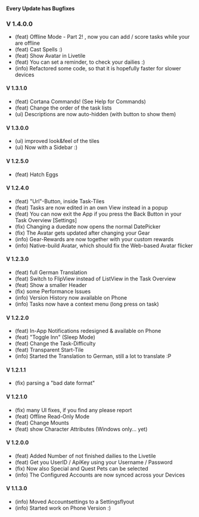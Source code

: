 #### Every Update has Bugfixes

### V 1.4.0.0
- (feat) Offline Mode - Part 2! , now you can add / score tasks while your are offline
- (feat) Cast Spells :)
- (feat) Show Avatar in Livetile
- (feat) You can set a reminder, to check your dailies :)
- (info) Refactored some code, so that it is hopefully faster for slower devices


#### V 1.3.1.0
- (feat) Cortana Commands! (See Help for Commands)
- (feat) Change the order of the task lists
- (ui) Descriptions are now auto-hidden (with button to show them)

#### V 1.3.0.0
- (ui) improved look&feel of the tiles
- (ui) Now with a Sidebar :)

#### V 1.2.5.0
- (feat) Hatch Eggs

#### V 1.2.4.0
- (feat) "Url"-Button, inside Task-Tiles
- (feat) Tasks are now edited in an own View instead in a popup
- (feat) You can now exit the App if you press the Back Button in your Task Overview [Settings]
- (fix) Changing a duedate now opens the normal DatePicker
- (fix) The Avatar gets updated after changing your Gear
- (info) Gear-Rewards are now together with your custom rewards 
- (info) Native-build Avatar, which should fix the Web-based Avatar flicker

#### V 1.2.3.0
- (feat) full German Translation
- (feat) Switch to FlipView instead of ListView in the Task Overview
- (feat) Show a smaller Header
- (fix) some Performance Issues
- (info) Version History now available on Phone
- (info) Tasks now have a context menu (long press on task)

#### V 1.2.2.0
- (feat) In-App Notifications redesigned & available on Phone
- (feat) "Toggle Inn" (Sleep Mode)
- (feat) Change the Task-Difficulty
- (feat) Transparent Start-Tile
- (info) Started the Translation to German, still a lot to translate :P

#### V 1.2.1.1
- (fix) parsing a "bad date format" 

#### V 1.2.1.0
- (fix) many UI fixes, if you find any please report
- (feat) Offline Read-Only Mode
- (feat) Change Mounts
- (feat) show Character Attributes (Windows only... yet)

#### V 1.2.0.0
- (feat) Added Number of not finished dailies to the Livetile
- (feat) Get you UserID / ApiKey using your Username / Password
- (fix) Now also Special and Quest Pets can be selected
- (info) The Configured Accounts are now synced across your Devices

#### V 1.1.3.0
- (info) Moved Accountsettings to a Settingsflyout
- (info) Started work on Phone Version :)